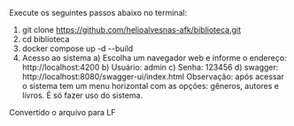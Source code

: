 Execute os seguintes passos abaixo no terminal:

1) git clone https://github.com/helioalvesnas-afk/biblioteca.git
2) cd biblioteca
3) docker compose up -d --build
4) Acesso ao sistema
   a) Escolha um navegador web e informe o endereço: http://localhost:4200
   b) Usuário: admin
   c) Senha: 123456
   d) swagger: http://localhost:8080/swagger-ui/index.html
Observação: após acessar o sistema tem um menu horizontal com as opções: gêneros, autores e livros.
É só fazer uso do sistema.

Convertido o arquivo para LF